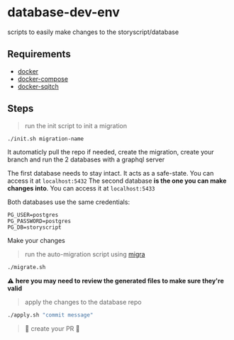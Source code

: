 # database-dev-env
scripts to easily make changes to the storyscript/database


## Requirements

- [docker](https://docs.docker.com/install/)
- [docker-compose](https://docs.docker.com/compose/install/)
- [docker-sqitch](https://github.com/sqitchers/docker-sqitch)

## Steps

> run the init script to init a migration
```bash
./init.sh migration-name
```
It automaticly pull the repo if needed, create the migration, create your branch and run the 2 databases with a graphql server

The first database needs to stay intact. It acts as a safe-state. You can access it at `localhost:5432`
The second database **is the one you can make changes into**. You can access it at `localhost:5433`

Both databases use the same credentials:
```
PG_USER=postgres
PG_PASSWORD=postgres
PG_DB=storyscript
```

Make your changes

> run the auto-migration script using [migra](https://djrobstep.com/docs/migra)
```bash
./migrate.sh
```

:warning: **here you may need to review the generated files to make sure they're valid**

> apply the changes to the database repo
```bash
./apply.sh "commit message"
```

> :tada: create your PR :cake:
